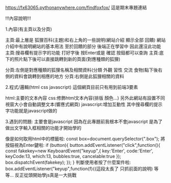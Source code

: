 https://fx63065.pythonanywhere.com/findfoxfox/
這是期末專題連結

!!!內容說明!!!

1.內容(有主頁以及分頁)

主頁:最上層是 狐狸百科(主題)和右上角的一些說明(網站介紹 顯示全部 回饋)
網站介紹中有說明網站的基本用法 至於回饋的部分 後端正在學習中 因此還沒此功能
主頁:搜尋欄有提示字的功能 打好字後 按Enter或是 確認 按鈕都可以查詢
主頁:底下的照片點下後可以直接跳轉到新的頁面(對應種類的狐狸)

分頁:左側是對應種類的狐狸名稱及相關資料(分類 外觀 習性 交流 食物)點下後右側的資料會跳轉到相應的地方
分頁:右側是此狐狸相關的資料

2.程式/邏輯(html css javascript)
這個網頁目前只有用到前端3要素

html:主要的文本內容
css:修飾html文本內容(排版 顏色...)
另外此網站有設置不同視窗大小會自動調整文本(響應式網頁)
javascript:增加互動性 其中搜尋欄的提示字功能就是javascript做的

3.遇到的問題:
主要會是javascript
因為在此專題前我根本不會javascript
是為了做出文字輸入框相關的功能才開始學的

像是如何取用html中的標籤啦:
const box=document.querySelector(".box");
將按鈕視為Enter鍵啦:
if (button){
    button.addEventListener("click",function(){
        const fakekey=new KeyboardEvent("keyup",{
            key:'Enter',
            code:'Enter',
            keyCode:13,
            which:13,
            bubbles:true,
            cancelable:true
        });
        box.dispatchEvent(fakekey);
    });
}
判斷使用者按了什麼案件啦:
box.addEventListener("keyup",function(f){(這段太長了 只抓前面的說明)
等等...
反正從頭開始學js真是一大挑戰
